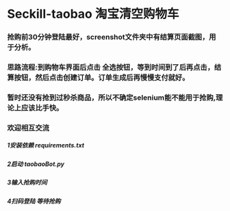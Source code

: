 # Seckill-taobao 淘宝清空购物车
### 抢购前30分钟登陆最好，screenshot文件夹中有结算页面截图，用于分析。


### 思路流程:到购物车界面后点击 全选按钮，等到时间到了后再点击，结算按钮，然后点击创建订单。订单生成后再慢慢支付就好。
### 暂时还没有抢到过秒杀商品，所以不确定selenium能不能用于抢购,理论上应该比手快。
### 欢迎相互交流

##### 1安装依赖 requirements.txt
##### 2启动 taobaoBot.py
##### 3输入抢购时间
##### 4扫码登陆 等待抢购


